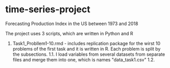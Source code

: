 # time-series-project
Forecasting Production Index in the US between 1973 and 2018

The project uses 3 scripts, which are written in Python and R

1. Task1_Probllem1-10.rmd - includes replication package for the wirst 10 problems of the first task and it is written in R. Each problem is split by the subsections.
1.1. I load variables from several datasets from separate files and merge them into one, which is names "data_task1.csv"
1.2. 
